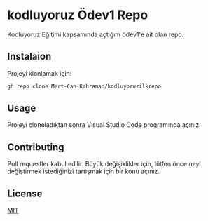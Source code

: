 # kodluyoruz Ödev1 Repo
Kodluyoruz Eğitimi kapsamında açtığım ödev1'e ait olan repo.

## Instalaion
Projeyi klonlamak için: 
```bash
gh repo clone Mert-Can-Kahraman/kodluyoruzilkrepo
```

## Usage
Projeyi cloneladıktan sonra Visual Studio Code programında açınız.

## Contributing
Pull requestler kabul edilir. Büyük değişiklikler için, lütfen önce neyi değiştirmek istediğinizi tartışmak için bir konu açınız.

## License
[MIT](https://choosealicense.com/licenses/mit/)

